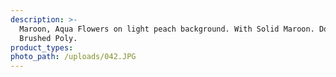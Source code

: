 ```yaml
---
description: >-
  Maroon, Aqua Flowers on light peach background. With Solid Maroon. Double
  Brushed Poly.
product_types:
photo_path: /uploads/042.JPG
---
```

